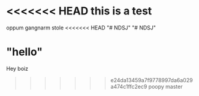 <<<<<<< HEAD
this is a test
=======
oppum gangnarm stole <<<<<<< HEAD
"# NDSJ" 
"# NDSJ" 

"hello"
=======
Hey boiz
>>>>>>> e24da13459a7f9778997da6a029a474c1ffc2ec9
poopy
>>>>>>> master
